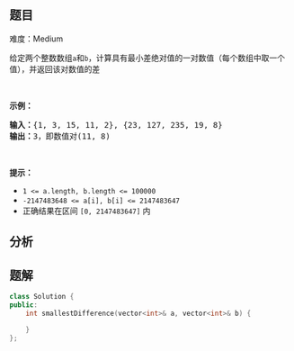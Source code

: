 
## 题目
难度：Medium
<p>给定两个整数数组<code>a</code>和<code>b</code>，计算具有最小差绝对值的一对数值（每个数组中取一个值），并返回该对数值的差</p>

<p> </p>

<p><strong>示例：</strong></p>

<pre>
<strong>输入：</strong>{1, 3, 15, 11, 2}, {23, 127, 235, 19, 8}
<strong>输出：</strong>3，即数值对(11, 8)
</pre>

<p> </p>

<p><strong>提示：</strong></p>

<ul>
	<li><code>1 <= a.length, b.length <= 100000</code></li>
	<li><code>-2147483648 <= a[i], b[i] <= 2147483647</code></li>
	<li>正确结果在区间 <code>[0, 2147483647]</code> 内</li>
</ul>

## 分析

## 题解
```cpp
class Solution {
public:
    int smallestDifference(vector<int>& a, vector<int>& b) {

    }
};
```